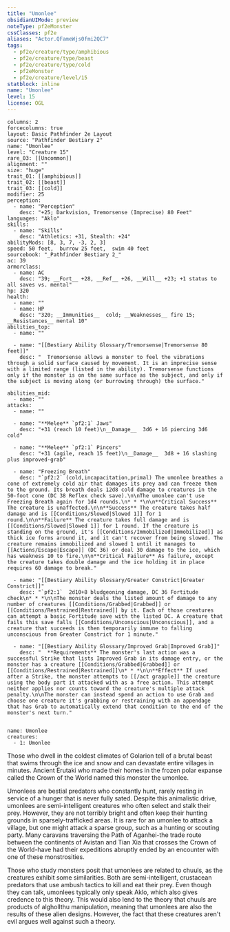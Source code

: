 ```yaml
---
title: "Umonlee"
obsidianUIMode: preview
noteType: pf2eMonster
cssClasses: pf2e
aliases: "Actor.QFameWjs0fmi2QC7" 
tags:
  - pf2e/creature/type/amphibious
  - pf2e/creature/type/beast
  - pf2e/creature/type/cold
  - pf2eMonster
  - pf2e/creature/level/15
statblock: inline
name: "Umonlee"
level: 15
license: OGL
---
```


```statblock
columns: 2
forcecolumns: true
layout: Basic Pathfinder 2e Layout
source: "Pathfinder Bestiary 2"
name: "Umonlee"
level: "Creature 15"
rare_03: [[Uncommon]]
alignment: ""
size: "huge"
trait_01: [[amphibious]]
trait_02: [[beast]]
trait_03: [[cold]]
modifier: 25
perception:
  - name: "Perception"
    desc: "+25; Darkvision, Tremorsense (Imprecise) 80 Feet"
languages: "Aklo"
skills:
  - name: "Skills"
    desc: "Athletics: +31, Stealth: +24"
abilityMods: [8, 3, 7, -3, 2, 3]
speed: 50 feet,  burrow 25 feet,  swim 40 feet
sourcebook: "_Pathfinder Bestiary 2_"
ac: 39
armorclass:
  - name: AC
    desc: "39; __Fort__ +28, __Ref__ +26, __Will__ +23; +1 status to all saves vs. mental"
hp: 320
health:
  - name: ""
  - name: HP
    desc: "320; __Immunities__  cold; __Weaknesses__ fire 15; __Resistances__ mental 10"
abilities_top:
  - name: ""

  - name: "[[Bestiary Ability Glossary/Tremorsense|Tremorsense 80 feet]]"
    desc: "  Tremorsense allows a monster to feel the vibrations through a solid surface caused by movement. It is an imprecise sense with a limited range (listed in the ability). Tremorsense functions only if the monster is on the same surface as the subject, and only if the subject is moving along (or burrowing through) the surface."

abilities_mid:
  - name: ""
attacks:
  - name: ""

  - name: "**Melee** `pf2:1` Jaws"
    desc: "+31 (reach 10 feet)\n__Damage__  3d6 + 16 piercing 3d6 cold"

  - name: "**Melee** `pf2:1` Pincers"
    desc: "+31 (agile, reach 15 feet)\n__Damage__  3d8 + 16 slashing plus improved-grab"

  - name: "Freezing Breath"
    desc: "`pf2:2` (cold,incapacitation,primal) The umonlee breathes a cone of extremely cold air that damages its prey and can freeze them to the ground. Its breath deals 12d8 cold damage to creatures in the 50-foot cone (DC 38 Reflex check save).\n\nThe umonlee can't use Freezing Breath again for 1d4 rounds.\n* * *\n\n**Critical Success** The creature is unaffected.\n\n**Success** The creature takes half damage and is [[Conditions/Slowed|Slowed 1]] for 1 round.\n\n**Failure** The creature takes full damage and is [[Conditions/Slowed|Slowed 1]] for 1 round. If the creature is standing on the ground, it's [[Conditions/Immobilized|Immobilized]] as thick ice forms around it, and it can't recover from being slowed. The creature remains immobilized and slowed 1 until it manages to [[Actions/Escape|Escape]] (DC 36) or deal 30 damage to the ice, which has weakness 10 to fire.\n\n**Critical Failure** As failure, except the creature takes double damage and the ice holding it in place requires 60 damage to break."

  - name: "[[Bestiary Ability Glossary/Greater Constrict|Greater Constrict]]"
    desc: "`pf2:1`  2d10+8 bludgeoning damage, DC 36 Fortitude check\n* * *\n\nThe monster deals the listed amount of damage to any number of creatures [[Conditions/Grabbed|Grabbed]] or [[Conditions/Restrained|Restrained]] by it. Each of those creatures can attempt a basic Fortitude save with the listed DC. A creature that fails this save falls [[Conditions/Unconscious|Unconscious]], and a creature that succeeds is then temporarily immune to falling unconscious from Greater Constrict for 1 minute."

  - name: "[[Bestiary Ability Glossary/Improved Grab|Improved Grab]]"
    desc: "  **Requirements** The monster's last action was a successful Strike that lists Improved Grab in its damage entry, or the monster has a creature [[Conditions/Grabbed|Grabbed]] or [[Conditions/Restrained|Restrained]]\n* * *\n\n**Effect** If used after a Strike, the monster attempts to [[/act grapple]] the creature using the body part it attacked with as a free action. This attempt neither applies nor counts toward the creature's multiple attack penalty.\n\nThe monster can instead spend an action to use Grab and choose one creature it's grabbing or restraining with an appendage that has Grab to automatically extend that condition to the end of the monster's next turn."
 
```

```encounter-table
name: Umonlee
creatures:
  - 1: Umonlee
```



Those who dwell in the coldest climates of Golarion tell of a brutal beast that swims through the ice and snow and can devastate entire villages in minutes. Ancient Erutaki who made their homes in the frozen polar expanse called the Crown of the World named this monster the umonlee.

Umonlees are bestial predators who constantly hunt, rarely resting in service of a hunger that is never fully sated. Despite this animalistic drive, umonlees are semi-intelligent creatures who often select and stalk their prey. However, they are not terribly bright and often keep their hunting grounds in sparsely-trafficked areas. It is rare for an umonlee to attack a village, but one might attack a sparse group, such as a hunting or scouting party. Many caravans traversing the Path of Aganhei-the trade route between the continents of Avistan and Tian Xia that crosses the Crown of the World-have had their expeditions abruptly ended by an encounter with one of these monstrosities.

Those who study monsters posit that umonlees are related to chuuls, as the creatures exhibit some similarities. Both are semi-intelligent, crustacean predators that use ambush tactics to kill and eat their prey. Even though they can talk, umonlees typically only speak Aklo, which also gives credence to this theory. This would also lend to the theory that chuuls are products of alghollthu manipulation, meaning that umonlees are also the results of these alien designs. However, the fact that these creatures aren't evil argues well against such a theory.
